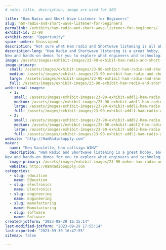 ```yaml
---
# note: title, description, image are used for SEO

title: "Ham Radio and Short Wave Listener for Beginners"
slug: ham-radio-and-short-wave-listener-for-beginners
permalink: /exhibits/ham-radio-and-short-wave-listener-for-beginners/
exhibit-id: 23-90
exhibit-zone: "Opportunity"
space-number: Unassigned
description: "Not sure what Ham radio and Shortwave listening is all about? Stop by this booth to find out more."
description-long: "Ham Radio and Shortwave listening is a great hobby, and even greater gateway to an exciting careers in our ever growing field of technology, manufacturing and education.
New and hands-on demos for you to explore what engineers and technologists do every day on the job."
image: /assets/images/exhibit-images/23-90-exhibit-ham-radio-and-short-wave-listener-for-beginners-43-makerfaire2023-w1hv-ok-5994-large.jpg
image-primary: 
  small: /assets/images/exhibit-images/23-90-exhibit-ham-radio-and-short-wave-listener-for-beginners-43-makerfaire2023-w1hv-ok-5994-small.jpg
  medium: /assets/images/exhibit-images/23-90-exhibit-ham-radio-and-short-wave-listener-for-beginners-43-makerfaire2023-w1hv-ok-5994-medium.jpg
  large: /assets/images/exhibit-images/23-90-exhibit-ham-radio-and-short-wave-listener-for-beginners-43-makerfaire2023-w1hv-ok-5994-large.jpg
  full: /assets/images/exhibit-images/23-90-exhibit-ham-radio-and-short-wave-listener-for-beginners-43-makerfaire2023-w1hv-ok-5994-full.jpg
additional-images: 
  - 1:
    small: /assets/images/exhibit-images/23-90-exhibit-addl1-ham-radio-and-short-wave-listener-for-beginners-makerfaire2022-hero5213-small.jpg
    medium: /assets/images/exhibit-images/23-90-exhibit-addl1-ham-radio-and-short-wave-listener-for-beginners-makerfaire2022-hero5213-medium.jpg
    large: /assets/images/exhibit-images/23-90-exhibit-addl1-ham-radio-and-short-wave-listener-for-beginners-makerfaire2022-hero5213-large.jpg
    full: /assets/images/exhibit-images/23-90-exhibit-addl1-ham-radio-and-short-wave-listener-for-beginners-makerfaire2022-hero5213-full.jpg
  - 2:
    small: /assets/images/exhibit-images/23-90-exhibit-addl2-ham-radio-and-short-wave-listener-for-beginners-makerfaire2022-tabl5186-small.jpg
    medium: /assets/images/exhibit-images/23-90-exhibit-addl2-ham-radio-and-short-wave-listener-for-beginners-makerfaire2022-tabl5186-medium.jpg
    large: /assets/images/exhibit-images/23-90-exhibit-addl2-ham-radio-and-short-wave-listener-for-beginners-makerfaire2022-tabl5186-large.jpg
    full: /assets/images/exhibit-images/23-90-exhibit-addl2-ham-radio-and-short-wave-listener-for-beginners-makerfaire2022-tabl5186-full.jpg
website: "http://HamRadioSupply.com"
maker: 
  name: "Ken Vanslette, ham callsign W1HV"
  description: "Ham Radio and Shortwave listening is a great hobby, and even greater gateway to an exciting careers in our ever growing field of technology, manufacturing and education.
New and hands-on demos for you to explore what engineers and technologists do every day on the job."
  image-primary: /assets/images/exhibit-images/23-90-maker-ham-radio-and-short-wave-listener-for-beginners-makerfaire2023-w1hv-ok-medium.jpg
  website: http://HamRadioSupply.com
categories: 
  - slug: education
    name: Education
  - slug: electronics
    name: Electronics
  - slug: engineering
    name: Engineering
  - slug: manufacturing
    name: Manufacturing
  - slug: software
    name: Software
created-jotform: "2023-08-29 16:15:14"
last-modified-jotform: "2023-09-29 17:55:14"
last-exported: "2023-09-30 16:47:55"
sitemap: false

---
```

